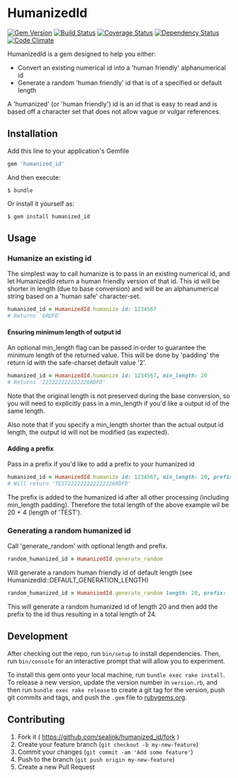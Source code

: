 # HumanizedId

[![Gem Version](https://badge.fury.io/rb/humanized_id.svg)](http://badge.fury.io/rb/humanized_id)
[![Build Status](https://travis-ci.org/sealink/humanized_id.svg?branch=master)](https://travis-ci.org/sealink/humanized_id)
[![Coverage Status](https://coveralls.io/repos/github/sealink/humanized_id/badge.svg?branch=master)](https://coveralls.io/github/sealink/humanized_id?branch=master)
[![Dependency Status](https://gemnasium.com/sealink/humanized_id.svg)](https://gemnasium.com/sealink/humanized_id)
[![Code Climate](https://codeclimate.com/github/sealink/humanized_id/badges/gpa.svg)](https://codeclimate.com/github/sealink/humanized_id)

HumanizedId is a gem designed to help you either:
 - Convert an existing numerical id into a 'human friendly' alphanumerical id
 - Generate a random 'human friendly' id that is of a specified or default length

A 'humanized' (or 'human friendly') id is an id that is easy to read and is based
off a character set that does not allow vague or vulgar references.

## Installation

Add this line to your application's Gemfile

```ruby
gem 'humanized_id'
```

And then execute:

    $ bundle

Or install it yourself as:

    $ gem install humanized_id

## Usage

### Humanize an existing id

The simplest way to call humanize is to pass in an existing numerical id, and let HumanizedId return a human friendly version of that id. This id will be shorter in length (due to base conversion) and will be an alphanumerical string based on a 'human safe' character-set.

```ruby
humanized_id = HumanizedId.humanize id: 1234567
# Returns '6RDFD'
```

#### Ensuring minimum length of output id

An optional min_length flag can be passed in order to guarantee the minimum length of the returned value. This will be done by 'padding' the return id with the safe-charset default value '2'.

```ruby
humanized_id = HumanizedId.humanize id: 1234567, min_length: 20
# Returns '222222222222226RDFD'
```

Note that the original length is not preserved during the base conversion, so you will need to explicitly pass in a min_length if you'd like a output id of the same length.

Also note that if you specify a min_length shorter than the actual output id length, the output id will not be modified (as expected).

#### Adding a prefix

Pass in a prefix if you'd like to add a prefix to your humanized id

```ruby
humanized_id = HumanizedId.humanize id: 1234567, min_length: 20, prefix: 'TEST'
# Will return 'TEST222222222222226RDFD'
```

The prefix is added to the humanized id after all other processing (including min_length padding). Therefore the total length of the above example wil be 20 + 4 (length of 'TEST').

### Generating a random humanized id

Call 'generate_random' with optional length and prefix.

```ruby
random_humanized_id = HumanizedId.generate_random
```

Will generate a random human friendly id of default length (see HumanizedId::DEFAULT_GENERATION_LENGTH)

```ruby
random_humanized_id = HumanizedId.generate_random length: 20, prefix: 'TEST'
```

This will generate a random humanized id of length 20 and then add the prefix to the id thus resulting in a total length of 24.

## Development

After checking out the repo, run `bin/setup` to install dependencies. Then, run `bin/console` for an interactive prompt that will allow you to experiment.

To install this gem onto your local machine, run `bundle exec rake install`. To release a new version, update the version number in `version.rb`, and then run `bundle exec rake release` to create a git tag for the version, push git commits and tags, and push the `.gem` file to [rubygems.org](https://rubygems.org).

## Contributing

1. Fork it ( https://github.com/sealink/humanized_id/fork )
2. Create your feature branch (`git checkout -b my-new-feature`)
3. Commit your changes (`git commit -am 'Add some feature'`)
4. Push to the branch (`git push origin my-new-feature`)
5. Create a new Pull Request
